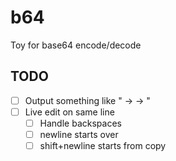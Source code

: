 # b64
Toy for base64 encode/decode

## TODO
- [ ] Output something like "<decoded STRING> -> <STRING> -> <encoded STRING>"
- [ ] Live edit on same line
    - [ ] Handle backspaces
    - [ ] newline starts over
    - [ ] shift+newline starts from copy
